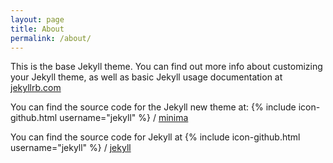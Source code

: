 ```yaml
---
layout: page
title: About
permalink: /about/
---
```

This is the base Jekyll theme. You can find out more info about customizing your Jekyll theme, as well as basic Jekyll usage documentation at [jekyllrb.com](https://jekyllrb.com/) 

You can find the source code for the Jekyll new theme at: 
{% include icon-github.html username="jekyll" %} / 
[minima](https://github.com/jekyll/minima)

You can find the source code for Jekyll at 
{% include icon-github.html username="jekyll" %} / 
[jekyll](https://github.com/jekyll/jekyll)